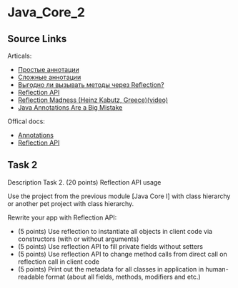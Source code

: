 # Java_Core_2

## Source Links

Articals:

* <a href="https://habrahabr.ru/post/139736/">Простые аннотации</a>
* <a href="https://habrahabr.ru/company/golovachcourses/blog/217595/">Сложные аннотации</a>
* <a href="https://habrahabr.ru/post/318418/">Выгодно ли вызывать методы через Reflection?</a>
* <a href="https://www.baeldung.com/java-reflection">Reflection API</a>
* <a href="https://www.youtube.com/watch?v=GzOjCzHg5Ks">Reflection Madness (Heinz Kabutz, Greece)(video)</a>
* <a href="http://www.yegor256.com/2016/04/12/java-annotations-are-evil.html">Java Annotations Are a Big Mistake</a>

Offical docs:

* <a href="https://docs.oracle.com/javase/tutorial/java/annotations/">Annotations</a>
* <a href="https://docs.oracle.com/javase/tutorial/reflect/">Reflection API</a>

## Task 2

Description
Task 2. (20 points) Reflection API usage

Use the project from the previous module [Java Core I] with class hierarchy or another pet project with class hierarchy.

Rewrite your app with Reflection API:

* (5 points) Use reflection to instantiate all objects in client code via constructors (with or without arguments)
* (5 points) Use reflection API to fill private fields without setters
* (5 points) Use reflection API to change method calls from direct call on reflection call in client code
* (5 points) Print out the metadata for all classes in application in human-readable format (about all fields, methods, modifiers and etc.)